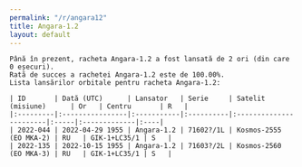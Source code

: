 ```yaml
---
permalink: "/r/angara12"
title: Angara-1.2
layout: default
---
```


    Până în prezent, racheta Angara-1.2 a fost lansată de 2 ori (din care 0 eșecuri).
    Rată de succes a rachetei Angara-1.2 este de 100.00%.
    Lista lansărilor orbitale pentru racheta Angara-1.2:
    
    | ID       | Dată (UTC)      | Lansator   | Serie     | Satelit (misiune)      | Or   | Centru       | R   |
    |:---------|:----------------|:-----------|:----------|:-----------------------|:-----|:-------------|:----|
    | 2022-044 | 2022-04-29 1955 | Angara-1.2 | 71602?/1L | Kosmos-2555 (EO MKA-2) | RU   | GIK-1+LC35/1 | S   |
    | 2022-135 | 2022-10-15 1955 | Angara-1.2 | 71603?/2L | Kosmos-2560 (EO MKA-3) | RU   | GIK-1+LC35/1 | S   |

